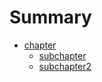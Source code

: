 # Summary

* [chapter](chapter/readme.md)
   * [subchapter](chapter/subchapter/readme.md)
   * [subchapter2](chapter/subchapter2/readme.md)

